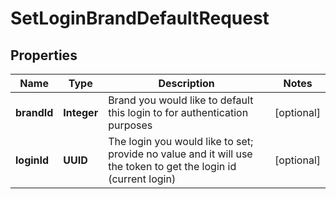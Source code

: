 

# SetLoginBrandDefaultRequest


## Properties

| Name | Type | Description | Notes |
|------------ | ------------- | ------------- | -------------|
|**brandId** | **Integer** | Brand you would like to default this login to for authentication purposes |  [optional] |
|**loginId** | **UUID** | The login you would like to set; provide no value and it will use the token to get the login id (current login) |  [optional] |



